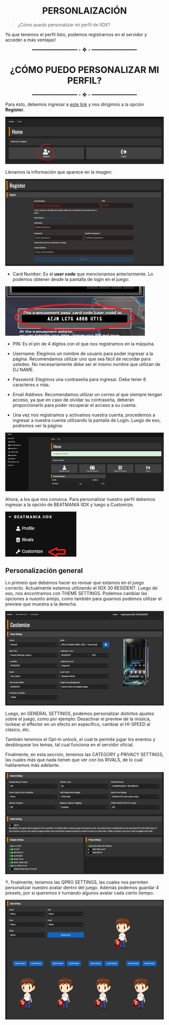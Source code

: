 # <center>PERSONLAIZACIÓN</center>

> ¿Cómo puedo personalizar mi perfil de IIDX?

Ya que tenemos el perfil listo, podemos registrarnos en el servidor y
acceder a más ventajas!

<center>━━━━━━━━━━━━━━━━━ ◦ ❖ ◦ ━━━━━━━━━━━━━━━━━</center>

# <center>¿CÓMO PUEDO PERSONALIZAR MI PERFIL?</center>

<center>━━━━━━━━━━━━━━━━━ ◦ ❖ ◦ ━━━━━━━━━━━━━━━━━</center>

Para ésto, debemos ingresar a [este link](https://nageki-cg.net/) y nos
dirigimos a la opción **Register**.

![](media/image20.png)

Llenamos la información que aparece en la imagen:

![](media/image4.png)

-   Card Number: Es el **user code** que mencionamos anteriormente. Lo
    podemos obtener desde la pantalla de login en el juego:

![](media/image26.png)

-   PIN: Es el pin de 4 dígitos con el que nos registramos en la
    máquina.

-   Username: Elegimos un nombre de usuario para poder ingresar a la
    página. Recomendamos utilizar uno que sea fácil de recordar para
    ustedes. No necesariamente debe ser el mismo nombre que utilizan de
    DJ NAME.

-   Password: Elegimos una contraseña para ingresar. Debe tener 6
    caracteres o más.

-   Email Address: Recomendamos utilizar un correo al que siempre tengan
    acceso, ya que en caso de olvidar su contraseña, deberán
    proporcionarlo para poder recuperar el acceso a su cuenta.

<!-- -->

-   Una vez nos registramos y activamos nuestra cuenta, procedemos a
    ingresar a nuestra cuenta utilizando la pantalla de Login. Luego de
    eso, podremos ver la página:

![](media/image17.png)

Ahora, a los que nos convoca. Para personalizar nuestro perfil debemos
ingresar a la opción de BEATMANIA IIDX y luego a Customize.

![](media/image2.png)

## Personalización general 

Lo primero que debemos hacer es revisar que estamos en el juego
correcto. Actualmente estamos utilizando el IIDX 30 RESIDENT. Luego de
eso, nos encontramos con THEME SETTINGS. Podemos cambiar las opciones a
nuestro antojo, como también para guiarnos podemos utilizar el preview
que muestra a la derecha.

![](media/image13.png)

Luego, en GENERAL SETTINGS, podemos personalizar distintos ajustes sobre
el juego, como por ejemplo: Desactivar el preview de la música, lockear
el effector en un efecto en específico, cambiar el HI-SPEED al clásico,
etc.

También tenemos el Opt-In unlock, el cual te permite jugar los eventos y
desbloquear los temas, tal cual funciona en el servidor oficial.

Finalmente, en esta sección, tenemos las CATEGORY y PRIVACY SETTINGS,
las cuales más que nada tienen que ver con los RIVALS, de lo cual
hablaremos más adelante.

![](media/image9.png)

Y, finalmente, tenemos las QPRO SETTINGS, las cuales nos permiten
personalizar nuestro avatar dentro del juego. Además podemos guardar 4
presets, por si queremos ir turnando algunos avatar cada cierto tiempo.

![](media/image31.png)